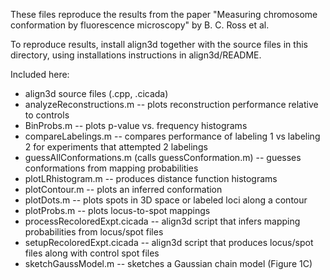 These files reproduce the results from the paper "Measuring chromosome conformation by fluorescence microscopy" by B. C. Ross et al.

To reproduce results, install align3d together with the source files in this directory, using installations instructions in align3d/README.

Included here:

* align3d source files (.cpp, .cicada)
* analyzeReconstructions.m -- plots reconstruction performance relative to controls
* BinProbs.m -- plots p-value vs. frequency histograms
* compareLabelings.m -- compares performance of labeling 1 vs labeling 2 for experiments that attempted 2 labelings
* guessAllConformations.m (calls guessConformation.m) -- guesses conformations from mapping probabilities
* plotLRhistogram.m -- produces distance function histograms
* plotContour.m -- plots an inferred conformation
* plotDots.m -- plots spots in 3D space or labeled loci along a contour
* plotProbs.m -- plots locus-to-spot mappings
* processRecoloredExpt.cicada -- align3d script that infers mapping probabilities from locus/spot files
* setupRecoloredExpt.cicada -- align3d script that produces locus/spot files along with control spot files
* sketchGaussModel.m -- sketches a Gaussian chain model (Figure 1C)
